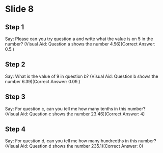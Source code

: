 # Slide 8

## Step 1

Say: Please can you try question a and write what the value is on 5 in the number? (Visual Aid: Question a shows the number 4.56)(Correct Answer: 0.5.)

## Step 2

Say: What is the value of 9 in question b? (Visual Aid: Question b shows the number 6.39)(Correct Answer: 0.09.)

## Step 3

Say: For question c, can you tell me how many tenths in this number? (Visual Aid: Question c shows the number 23.46)(Correct Answer: 4)

## Step 4

Say: For question d, can you tell me how many hundredths in this number? (Visual Aid: Question d shows the number 235.1)(Correct Answer: 0)
